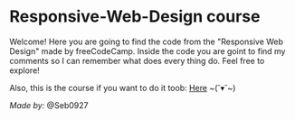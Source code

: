 # Responsive-Web-Design course
Welcome! Here you are going to find the code from the "Responsive Web Design" made by freeCodeCamp. Inside the code you are goint to find my comments so I can remember what does every thing do. Feel free to explore!

Also, this is the course if you want to do it toob: [Here](https://www.freecodecamp.org/learn/2022/responsive-web-design/) ~(˘▾˘~)


*Made by:* @Seb0927
